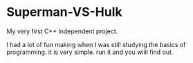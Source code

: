 # Superman-VS-Hulk
My very first C++ independent project.<br />

I had a lot of fun making when I was still studying the basics of programming. it is very simple. run it and you wiill find out.

